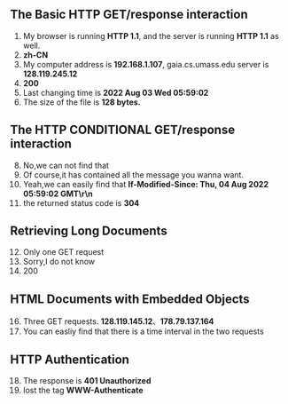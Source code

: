 ##   The Basic HTTP GET/response interaction 

1. ​My browser is running **HTTP 1.1**, and the server is running **HTTP 1.1** as well.
2. **zh-CN**
3. My computer address is **192.168.1.107**, gaia.cs.umass.edu server is **128.119.245.12** 
4. **200**
5. Last changing time is **2022 Aug 03 Wed 05:59:02** 
6. The size of the file is **128 bytes.**



## The HTTP CONDITIONAL GET/response interaction 

8. No,we can not find that
9. Of course,it has contained all the message you wanna want.
10. Yeah,we can easily find that **If-Modified-Since: Thu, 04 Aug 2022 05:59:02 GMT\r\n** 
11. the returned status code is **304**



##  Retrieving Long Documents 

12. Only one GET request
13. Sorry,I do not know
14. 200



## HTML Documents with Embedded Objects 

16. Three GET requests. **128.119.145.12**、**178.79.137.164**
17. You can easliy find that there is a time interval in the two requests



## HTTP Authentication 

18. The response is **401 Unauthorized**
19. lost the tag **WWW-Authenticate**

